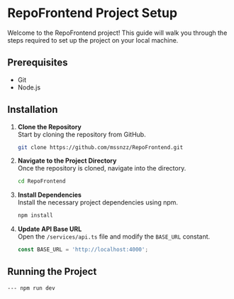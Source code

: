
# RepoFrontend Project Setup

Welcome to the RepoFrontend project! This guide will walk you through the steps required to set up the project on your local machine.

## Prerequisites

- Git
- Node.js

## Installation

1. **Clone the Repository**  
   Start by cloning the repository from GitHub.
   ```bash
   git clone https://github.com/mssnzz/RepoFrontend.git
   ```

2. **Navigate to the Project Directory**  
   Once the repository is cloned, navigate into the directory.
   ```bash
   cd RepoFrontend
   ```

3. **Install Dependencies**  
   Install the necessary project dependencies using npm.
   ```bash
   npm install
   ```

4. **Update API Base URL**  
   Open the `/services/api.ts` file and modify the `BASE_URL` constant.
   ```typescript
   const BASE_URL = 'http://localhost:4000';
   ```

## Running the Project
    --- npm run dev

